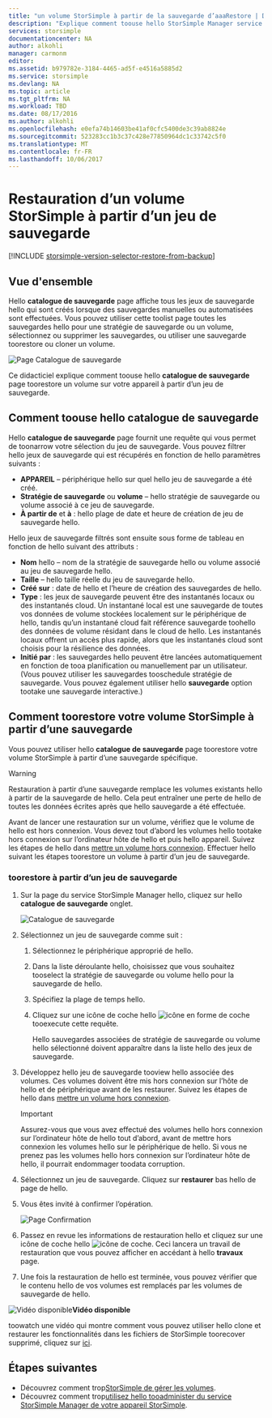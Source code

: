 ```yaml
---
title: "un volume StorSimple à partir de la sauvegarde d’aaaRestore | Documents Microsoft"
description: "Explique comment toouse hello StorSimple Manager service catalogue de sauvegarde page toorestore un volume StorSimple à partir d’un jeu de sauvegarde."
services: storsimple
documentationcenter: NA
author: alkohli
manager: carmonm
editor: 
ms.assetid: b979782e-3184-4465-ad5f-e4516a5885d2
ms.service: storsimple
ms.devlang: NA
ms.topic: article
ms.tgt_pltfrm: NA
ms.workload: TBD
ms.date: 08/17/2016
ms.author: alkohli
ms.openlocfilehash: e0efa74b14603be41af0cfc5400de3c39ab8824e
ms.sourcegitcommit: 523283cc1b3c37c428e77850964dc1c33742c5f0
ms.translationtype: MT
ms.contentlocale: fr-FR
ms.lasthandoff: 10/06/2017
---
```

# <a name="restore-a-storsimple-volume-from-a-backup-set"></a>Restauration d’un volume StorSimple à partir d’un jeu de sauvegarde
[!INCLUDE [storsimple-version-selector-restore-from-backup](../../includes/storsimple-version-selector-restore-from-backup.md)]

## <a name="overview"></a>Vue d'ensemble
Hello **catalogue de sauvegarde** page affiche tous les jeux de sauvegarde hello qui sont créés lorsque des sauvegardes manuelles ou automatisées sont effectuées. Vous pouvez utiliser cette toolist page toutes les sauvegardes hello pour une stratégie de sauvegarde ou un volume, sélectionnez ou supprimer les sauvegardes, ou utiliser une sauvegarde toorestore ou cloner un volume.

 ![Page Catalogue de sauvegarde](./media/storsimple-restore-from-backup-set/HCS_BackupCatalog.png)

Ce didacticiel explique comment toouse hello **catalogue de sauvegarde** page toorestore un volume sur votre appareil à partir d’un jeu de sauvegarde.

## <a name="how-toouse-hello-backup-catalog"></a>Comment toouse hello catalogue de sauvegarde
Hello **catalogue de sauvegarde** page fournit une requête qui vous permet de toonarrow votre sélection du jeu de sauvegarde. Vous pouvez filtrer hello jeux de sauvegarde qui est récupérés en fonction de hello paramètres suivants :

* **APPAREIL** – périphérique hello sur quel hello jeu de sauvegarde a été créé.
* **Stratégie de sauvegarde** ou **volume** – hello stratégie de sauvegarde ou volume associé à ce jeu de sauvegarde.
* **À partir de** et **à** : hello plage de date et heure de création de jeu de sauvegarde hello.

Hello jeux de sauvegarde filtrés sont ensuite sous forme de tableau en fonction de hello suivant des attributs :

* **Nom** hello – nom de la stratégie de sauvegarde hello ou volume associé au jeu de sauvegarde hello.
* **Taille** – hello taille réelle du jeu de sauvegarde hello.
* **Créé sur** : date de hello et l’heure de création des sauvegardes de hello. 
* **Type** : les jeux de sauvegarde peuvent être des instantanés locaux ou des instantanés cloud. Un instantané local est une sauvegarde de toutes vos données de volume stockées localement sur le périphérique de hello, tandis qu’un instantané cloud fait référence sauvegarde toohello des données de volume résidant dans le cloud de hello. Les instantanés locaux offrent un accès plus rapide, alors que les instantanés cloud sont choisis pour la résilience des données.
* **Initié par** : les sauvegardes hello peuvent être lancées automatiquement en fonction de tooa planification ou manuellement par un utilisateur. (Vous pouvez utiliser les sauvegardes tooschedule stratégie de sauvegarde. Vous pouvez également utiliser hello **sauvegarde** option tootake une sauvegarde interactive.)

## <a name="how-toorestore-your-storsimple-volume-from-a-backup"></a>Comment toorestore votre volume StorSimple à partir d’une sauvegarde
Vous pouvez utiliser hello **catalogue de sauvegarde** page toorestore votre volume StorSimple à partir d’une sauvegarde spécifique. 

> [!WARNING]
> Restauration à partir d’une sauvegarde remplace les volumes existants hello à partir de la sauvegarde de hello. Cela peut entraîner une perte de hello de toutes les données écrites après que hello sauvegarde a été effectuée.
> 
> 

Avant de lancer une restauration sur un volume, vérifiez que le volume de hello est hors connexion. Vous devez tout d’abord les volumes hello tootake hors connexion sur l’ordinateur hôte de hello et puis hello appareil. Suivez les étapes de hello dans [mettre un volume hors connexion](storsimple-manage-volumes.md#take-a-volume-offline). Effectuer hello suivant les étapes toorestore un volume à partir d’un jeu de sauvegarde.

### <a name="toorestore-from-a-backup-set"></a>toorestore à partir d’un jeu de sauvegarde
1. Sur la page du service StorSimple Manager hello, cliquez sur hello **catalogue de sauvegarde** onglet.
   
    ![Catalogue de sauvegarde](./media/storsimple-restore-from-backup-set/HCS_Restore.png)
2. Sélectionnez un jeu de sauvegarde comme suit :
   
   1. Sélectionnez le périphérique approprié de hello.
   2. Dans la liste déroulante hello, choisissez que vous souhaitez tooselect la stratégie de sauvegarde ou volume hello pour la sauvegarde de hello.
   3. Spécifiez la plage de temps hello.
   4. Cliquez sur une icône de coche hello ![icône en forme de coche](./media/storsimple-restore-from-backup-set/HCS_CheckIcon.png) tooexecute cette requête.
      
      Hello sauvegardes associées de stratégie de sauvegarde ou volume hello sélectionné doivent apparaître dans la liste hello des jeux de sauvegarde.
3. Développez hello jeu de sauvegarde tooview hello associée des volumes. Ces volumes doivent être mis hors connexion sur l’hôte de hello et de périphérique avant de les restaurer. Suivez les étapes de hello dans [mettre un volume hors connexion](storsimple-manage-volumes.md#take-a-volume-offline).
   
   > [!IMPORTANT]
   > Assurez-vous que vous avez effectué des volumes hello hors connexion sur l’ordinateur hôte de hello tout d’abord, avant de mettre hors connexion les volumes hello sur le périphérique de hello. Si vous ne prenez pas les volumes hello hors connexion sur l’ordinateur hôte de hello, il pourrait endommager toodata corruption.
   > 
   > 
4. Sélectionnez un jeu de sauvegarde. Cliquez sur **restaurer** bas hello de page de hello.
5. Vous êtes invité à confirmer l’opération. 
   
    ![Page Confirmation](./media/storsimple-restore-from-backup-set/HCS_ConfirmRestore.png)
6. Passez en revue les informations de restauration hello et cliquez sur une icône de coche hello ![icône de coche](./media/storsimple-restore-from-backup-set/HCS_CheckIcon.png). Ceci lancera un travail de restauration que vous pouvez afficher en accédant à hello **travaux** page. 
7. Une fois la restauration de hello est terminée, vous pouvez vérifier que le contenu hello de vos volumes est remplacés par les volumes de sauvegarde de hello.

![Vidéo disponible](./media/storsimple-restore-from-backup-set/Video_icon.png)**Vidéo disponible**

toowatch une vidéo qui montre comment vous pouvez utiliser hello clone et restaurer les fonctionnalités dans les fichiers de StorSimple toorecover supprimé, cliquez sur [ici](https://azure.microsoft.com/documentation/videos/storsimple-recover-deleted-files-with-storsimple/).

## <a name="next-steps"></a>Étapes suivantes
* Découvrez comment trop[StorSimple de gérer les volumes](storsimple-manage-volumes.md).
* Découvrez comment trop[utilisez hello tooadminister du service StorSimple Manager de votre appareil StorSimple](storsimple-manager-service-administration.md).

